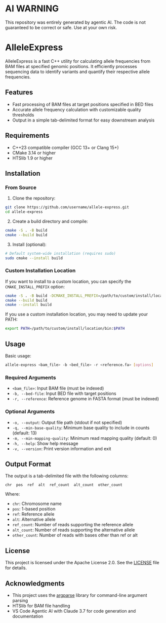 # AI WARNING

This repository was entirely generated by agentic AI. The code is not guaranteed to be correct or safe. Use at your own risk.

# AlleleExpress

AlleleExpress is a fast C++ utility for calculating allele frequencies from BAM files at specified genomic positions. It efficiently processes sequencing data to identify variants and quantify their respective allele frequencies.

## Features

- Fast processing of BAM files at target positions specified in BED files
- Accurate allele frequency calculation with customizable quality thresholds
- Output in a simple tab-delimited format for easy downstream analysis

## Requirements

- C++23 compatible compiler (GCC 13+ or Clang 15+)
- CMake 3.14 or higher
- HTSlib 1.9 or higher

## Installation

### From Source

1. Clone the repository:

```bash
git clone https://github.com/username/allele-express.git
cd allele-express
```

2. Create a build directory and compile:

```bash
cmake -S . -B build
cmake --build build
```

3. Install (optional):

```bash
# Default system-wide installation (requires sudo)
sudo cmake --install build
```

### Custom Installation Location
If you want to install to a custom location, you can specify the `CMAKE_INSTALL_PREFIX` option:

```bash
cmake -S . -B build -DCMAKE_INSTALL_PREFIX=/path/to/custom/install/location
cmake --build build
cmake --install build
```

If you use a custom installation location, you may need to update your PATH:

```bash
export PATH=/path/to/custom/install/location/bin:$PATH
```

## Usage

Basic usage:

```bash
allele-express <bam_file> -b <bed_file> -r <reference.fa> [options]
```

### Required Arguments

- `<bam_file>`: Input BAM file (must be indexed)
- `-b, --bed-file`: Input BED file with target positions
- `-r, --reference`: Reference genome in FASTA format (must be indexed)

### Optional Arguments

- `-o, --output`: Output file path (stdout if not specified)
- `-q, --min-base-quality`: Minimum base quality to include in counts (default: 13)
- `-m, --min-mapping-quality`: Minimum read mapping quality (default: 0)
- `-h, --help`: Show help message
- `-v, --version`: Print version information and exit

## Output Format

The output is a tab-delimited file with the following columns:

```
chr  pos  ref  alt  ref_count  alt_count  other_count
```

Where:
- `chr`: Chromosome name
- `pos`: 1-based position
- `ref`: Reference allele
- `alt`: Alternative allele
- `ref_count`: Number of reads supporting the reference allele
- `alt_count`: Number of reads supporting the alternative allele
- `other_count`: Number of reads with bases other than ref or alt

## License

This project is licensed under the Apache License 2.0. See the [LICENSE](LICENSE) file for details.

## Acknowledgments

- This project uses the [argparse](https://github.com/p-ranav/argparse) library for command-line argument parsing
- HTSlib for BAM file handling
- VS Code Agentic AI with Claude 3.7 for code generation and documentation
